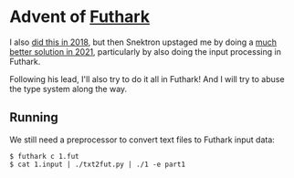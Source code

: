 # Advent of [Futhark](https://futhark-lang.org)

I also [did this in
2018](https://github.com/athas/advent_of_code_2018), but then Snektron
upstaged me by doing a [much better solution in
2021](https://github.com/Snektron/aoc21), particularly by also doing
the input processing in Futhark.

Following his lead, I'll also try to do it all in Futhark!  And I will
try to abuse the type system along the way.

## Running

We still need a preprocessor to convert text files to Futhark input
data:

```
$ futhark c 1.fut
$ cat 1.input | ./txt2fut.py | ./1 -e part1
```
